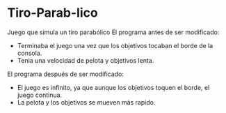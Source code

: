 # Tiro-Parab-lico
Juego que simula un tiro parabólico
El programa antes de ser modificado:
* Terminaba el juego una vez que los objetivos tocaban el borde de la consola.
* Tenia una velocidad de pelota y objetivos lenta.

El programa después de ser modificado:
* El juego es infinito, ya que aunque los objetivos toquen el borde, el juego continua.
* La pelota y los objetivos se mueven más rapido.
